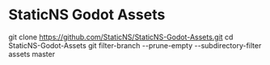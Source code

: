 # StaticNS Godot Assets

git clone https://github.com/StaticNS/StaticNS-Godot-Assets.git
cd StaticNS-Godot-Assets
git filter-branch --prune-empty --subdirectory-filter assets master
